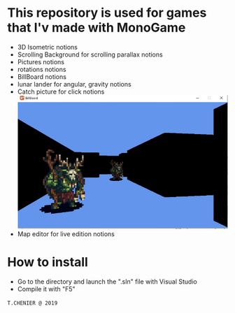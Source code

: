 # This repository is used for games that I'v made with MonoGame

- 3D Isometric notions
- Scrolling Background for scrolling parallax notions
- Pictures notions
- rotations notions
- BillBoard notions
- lunar lander for angular, gravity notions
- Catch picture for click notions
![alt text](https://github.com/cerb3re/game_prototype_monogame/blob/master/BillBoard/pic/demo.jpg)<br/>
- Map editor for live edition notions

# How to install
- Go to the directory and launch the ".sln" file with Visual Studio
- Compile it with "F5"


`T.CHENIER @ 2019`